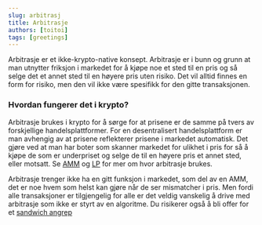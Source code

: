 ```yaml
---
slug: arbitrasj
title: Arbitrasje
authors: [toitoi]
tags: [greetings]
---
```


Arbitrasje er et ikke-krypto-native konsept. Arbitrasje er i bunn og grunn at man utnytter friksjon i markedet for å kjøpe noe et sted til en pris og så selge det et annet sted til en høyere pris uten risiko. Det vil alltid finnes en form for risiko, men den vil ikke være spesifikk for den gitte transaksjonen. 

### Hvordan fungerer det i krypto?

Arbitrasje brukes i krypto for å sørge for at prisene er de samme på tvers av forskjellige handelsplattformer. For en desentralisert handelsplattform er man avhengig av at prisene reflekterer prisene i markedet automatisk. Det gjøre ved at man har boter som skanner markedet for ulikhet i pris for så å kjøpe de som er underpriset og selge de til en høyere pris et annet sted, eller motsatt. Se [AMM](/konsepter/viderekommende/amm) og [LP](/konsepter/viderekommende/liquiditypools) for mer om hvor arbitrasje brukes.

Arbitrasje trenger ikke ha en gitt funksjon i markedet, som del av en AMM, det er noe hvem som helst kan gjøre når de ser mismatcher i pris. Men fordi alle transaksjoner er tilgjengelig for alle er det veldig vanskelig å drive med arbitrasje som ikke er styrt av en algoritme. Du risikerer også å bli offer for et [sandwich angrep](/konsepter/viderekommende/sandwich-angrep)

